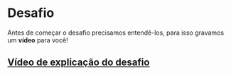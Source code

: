 # Desafio

Antes de começar o desafio precisamos entendê-los, para isso gravamos um **vídeo** para você!

## [Vídeo de explicação do desafio](https://drive.google.com/file/d/1Zh2vutZpy14SXLp7Jph448vMPIqG939K/view?usp=sharing)